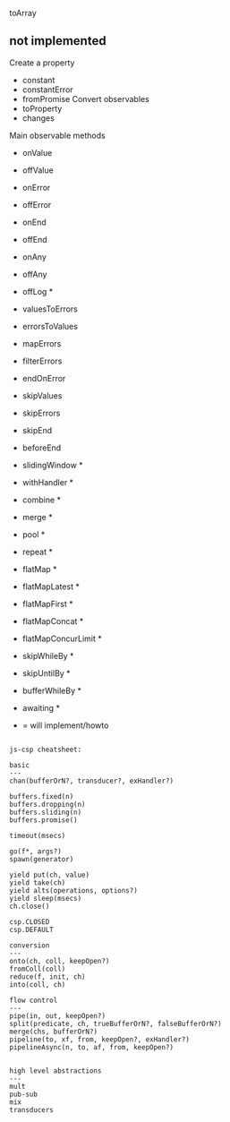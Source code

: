 toArray



not implemented
---

Create a property
- constant
- constantError
- fromPromise
Convert observables
- toProperty
- changes

Main observable methods
- onValue
- offValue
- onError
- offError
- onEnd
- offEnd
- onAny
- offAny
- offLog *

- valuesToErrors
- errorsToValues
- mapErrors
- filterErrors
- endOnError
- skipValues
- skipErrors
- skipEnd
- beforeEnd

- slidingWindow *



- withHandler *
- combine *
- merge *
- pool *
- repeat *
- flatMap *
- flatMapLatest *
- flatMapFirst *
- flatMapConcat *
- flatMapConcurLimit *
- skipWhileBy *
- skipUntilBy *
- bufferWhileBy *
- awaiting *

 * = will implement/howto


```

js-csp cheatsheet:

basic
---
chan(bufferOrN?, transducer?, exHandler?)

buffers.fixed(n)
buffers.dropping(n)
buffers.sliding(n)
buffers.promise()

timeout(msecs)

go(f*, args?)
spawn(generator)

yield put(ch, value)
yield take(ch)
yield alts(operations, options?)
yield sleep(msecs)
ch.close()

csp.CLOSED
csp.DEFAULT

conversion
---
onto(ch, coll, keepOpen?)
fromColl(coll)
reduce(f, init, ch)
into(coll, ch)

flow control
---
pipe(in, out, keepOpen?)
split(predicate, ch, trueBufferOrN?, falseBufferOrN?)
merge(chs, bufferOrN?)
pipeline(to, xf, from, keepOpen?, exHandler?)
pipelineAsync(n, to, af, from, keepOpen?)


high level abstractions
---
mult 
pub-sub
mix
transducers

```

